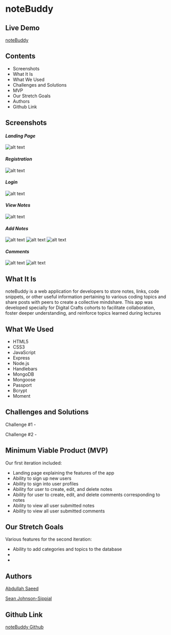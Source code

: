 # noteBuddy

## Live Demo
[noteBuddy](https://blooming-inlet-99573.herokuapp.com/)

## Contents
  * Screenshots
  * What It Is
  * What We Used
  * Challenges and Solutions
  * MVP
  * Our Stretch Goals
  * Authors
  * Github Link

## Screenshots

#### _**Landing Page**_

![alt text](https://github.com/abdullah1983/notebuddy/blob/master/public/img/1.%20NB_Landing.png?raw=true)

#### _**Registration**_

![alt text](https://github.com/abdullah1983/notebuddy/blob/master/public/img/2.%20NB_Registration.png?raw=true)

#### _**Login**_

![alt text](https://github.com/abdullah1983/notebuddy/blob/master/public/img/3.%20NB_Login.png?raw=true)

#### _**View Notes**_

![alt text](https://github.com/abdullah1983/notebuddy/blob/master/public/img/4.%20NB_Notes.png?raw=true)

#### _**Add Notes**_
![alt text](https://github.com/abdullah1983/notebuddy/blob/master/public/img/5.%20NB_Add%20Note.png?raw=true)
![alt text](https://github.com/abdullah1983/notebuddy/blob/master/public/img/6.%20NB_Add%20Note%202.png?raw=true)
![alt text](https://github.com/abdullah1983/notebuddy/blob/master/public/img/7.%20NB_Add%20Note%203.png?raw=true)

#### _**Comments**_

![alt text](https://github.com/abdullah1983/notebuddy/blob/master/public/img/8.%20NB_Add%20Comment.png?raw=true) 
![alt text](https://github.com/abdullah1983/notebuddy/blob/master/public/img/9.%20NB_Edit%20Comment.png?raw=true)

## What It Is
noteBuddy is a web application for developers to store notes, links, code snippets, or other useful information pertaining to various coding topics and share posts with peers to create a collective mindshare. This app was developed specially for Digital Crafts cohorts to facilitate collaboration, foster deeper understanding, and reinforce topics learned during lectures

## What We Used
  * HTML5
  * CSS3
  * JavaScript
  * Express
  * Node.js 
  * Handlebars
  * MongoDB 
  * Mongoose 
  * Passport
  * Bcrypt
  * Moment
  
## Challenges and Solutions

Challenge #1 -



Challenge #2 -



## Minimum Viable Product (MVP)

Our first iteration included:

  * Landing page explaining the features of the app
  * Ability to sign up new users
  * Ability to sign into user profiles
  * Ability for user to create, edit, and delete notes 
  * Ability for user to create, edit, and delete comments corresponding to notes
  * Ability to view all user submitted notes 
  * Ability to view all user submitted comments
  
## Our Stretch Goals

Various features for the second iteration:

  * Ability to add categories and topics to the database
  *
  * 
 
## Authors

   [Abdullah Saeed](https://github.com/abdullah1983)
   
   [Sean Johnson-Sippial](https://github.com/jetsetta) 

## Github Link

[noteBuddy Github](https://github.com/abdullah1983/noteBuddy)
